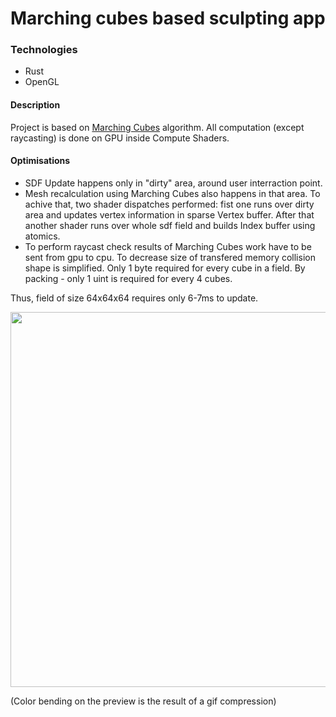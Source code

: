 # Marching cubes based sculpting app

### Technologies

- Rust
- OpenGL

#### Description

Project is based on [Marching Cubes](https://en.wikipedia.org/wiki/Marching_cubes) algorithm. All computation (except raycasting) is done on GPU inside Compute Shaders.

#### Optimisations

- SDF Update happens only in "dirty" area, around user interraction point.
- Mesh recalculation using Marching Cubes also happens in that area. To achive that, two shader dispatches performed: fist one runs over dirty area and updates vertex information in sparse Vertex buffer. After that another shader runs over whole sdf field and builds Index buffer using atomics.
- To perform raycast check results of Marching Cubes work have to be sent from gpu to cpu. To decrease size of transfered memory collision shape is simplified. Only 1 byte required for every cube in a field. By packing - only 1 uint is required for every 4 cubes.

Thus, field of size 64x64x64 requires only 6-7ms to update.


<img src="https://github.com/hevezolly/blobs/blob/master/showcase1.gif" width="600" height="600" />

(Color bending on the preview is the result of a gif compression)
